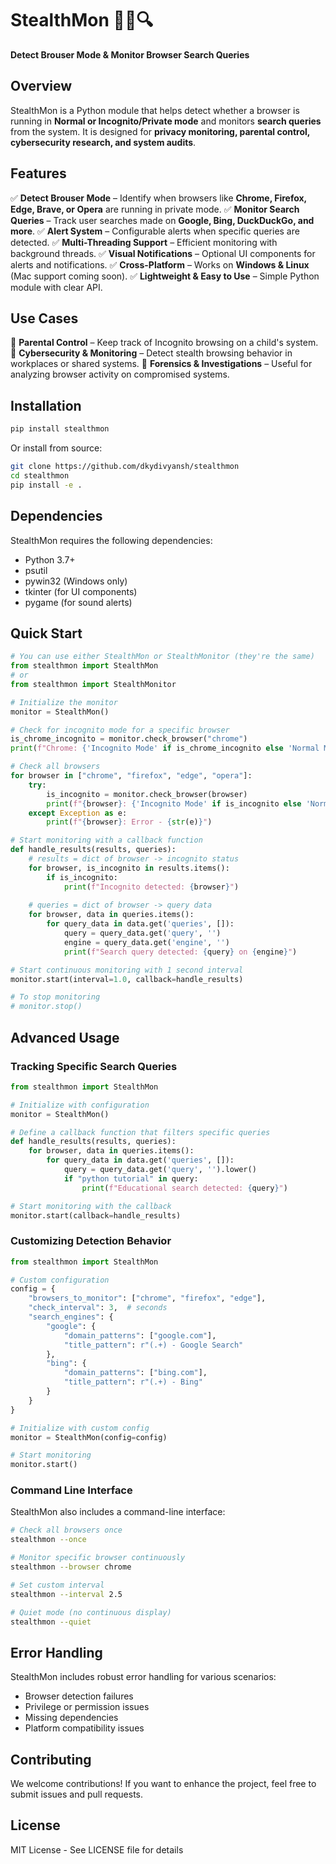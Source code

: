 # StealthMon 🕵️‍♂️🔍

**Detect Brouser Mode & Monitor Browser Search Queries**

## Overview
StealthMon is a Python module that helps detect whether a browser is running in **Normal or Incognito/Private mode** and monitors **search queries** from the system. It is designed for **privacy monitoring, parental control, cybersecurity research, and system audits**.

## Features
✅ **Detect Brouser Mode** – Identify when browsers like **Chrome, Firefox, Edge, Brave, or Opera** are running in private mode.
✅ **Monitor Search Queries** – Track user searches made on **Google, Bing, DuckDuckGo, and more**.
✅ **Alert System** – Configurable alerts when specific queries are detected.
✅ **Multi-Threading Support** – Efficient monitoring with background threads.
✅ **Visual Notifications** – Optional UI components for alerts and notifications.
✅ **Cross-Platform** – Works on **Windows & Linux** (Mac support coming soon).
✅ **Lightweight & Easy to Use** – Simple Python module with clear API.

## Use Cases
🔹 **Parental Control** – Keep track of Incognito browsing on a child's system.
🔹 **Cybersecurity & Monitoring** – Detect stealth browsing behavior in workplaces or shared systems.
🔹 **Forensics & Investigations** – Useful for analyzing browser activity on compromised systems.

## Installation
```bash
pip install stealthmon
```

Or install from source:
```bash
git clone https://github.com/dkydivyansh/stealthmon
cd stealthmon
pip install -e .
```

## Dependencies
StealthMon requires the following dependencies:
- Python 3.7+
- psutil
- pywin32 (Windows only)
- tkinter (for UI components)
- pygame (for sound alerts)

## Quick Start
```python
# You can use either StealthMon or StealthMonitor (they're the same)
from stealthmon import StealthMon
# or
from stealthmon import StealthMonitor

# Initialize the monitor
monitor = StealthMon()

# Check for incognito mode for a specific browser
is_chrome_incognito = monitor.check_browser("chrome")
print(f"Chrome: {'Incognito Mode' if is_chrome_incognito else 'Normal Mode'}")

# Check all browsers
for browser in ["chrome", "firefox", "edge", "opera"]:
    try:
        is_incognito = monitor.check_browser(browser)
        print(f"{browser}: {'Incognito Mode' if is_incognito else 'Normal Mode'}")
    except Exception as e:
        print(f"{browser}: Error - {str(e)}")

# Start monitoring with a callback function
def handle_results(results, queries):
    # results = dict of browser -> incognito status
    for browser, is_incognito in results.items():
        if is_incognito:
            print(f"Incognito detected: {browser}")
    
    # queries = dict of browser -> query data
    for browser, data in queries.items():
        for query_data in data.get('queries', []):
            query = query_data.get('query', '')
            engine = query_data.get('engine', '')
            print(f"Search query detected: {query} on {engine}")

# Start continuous monitoring with 1 second interval
monitor.start(interval=1.0, callback=handle_results)

# To stop monitoring
# monitor.stop()
```

## Advanced Usage

### Tracking Specific Search Queries
```python
from stealthmon import StealthMon

# Initialize with configuration
monitor = StealthMon()

# Define a callback function that filters specific queries
def handle_results(results, queries):
    for browser, data in queries.items():
        for query_data in data.get('queries', []):
            query = query_data.get('query', '').lower()
            if "python tutorial" in query:
                print(f"Educational search detected: {query}")

# Start monitoring with the callback
monitor.start(callback=handle_results)
```

### Customizing Detection Behavior
```python
from stealthmon import StealthMon

# Custom configuration
config = {
    "browsers_to_monitor": ["chrome", "firefox", "edge"],
    "check_interval": 3,  # seconds
    "search_engines": {
        "google": {
            "domain_patterns": ["google.com"],
            "title_pattern": r"(.+) - Google Search"
        },
        "bing": {
            "domain_patterns": ["bing.com"],
            "title_pattern": r"(.+) - Bing"
        }
    }
}

# Initialize with custom config
monitor = StealthMon(config=config)

# Start monitoring
monitor.start()
```

### Command Line Interface
StealthMon also includes a command-line interface:

```bash
# Check all browsers once
stealthmon --once

# Monitor specific browser continuously
stealthmon --browser chrome

# Set custom interval
stealthmon --interval 2.5

# Quiet mode (no continuous display)
stealthmon --quiet
```

## Error Handling
StealthMon includes robust error handling for various scenarios:
- Browser detection failures
- Privilege or permission issues
- Missing dependencies
- Platform compatibility issues

## Contributing
We welcome contributions! If you want to enhance the project, feel free to submit issues and pull requests.

## License
MIT License - See LICENSE file for details 
